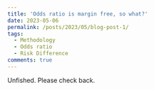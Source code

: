 ```yaml
---
title: 'Odds ratio is margin free, so what?'
date: 2023-05-06
permalink: /posts/2023/05/blog-post-1/
tags:
  - Methodology
  - Odds ratio
  - Risk Difference
comments: true
---
```


Unfished. Please check back.
